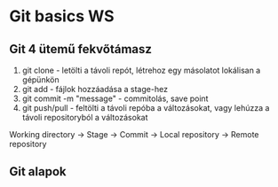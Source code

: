 # Git basics WS

## Git 4 ütemű fekvőtámasz
1. git clone <url> - letölti a távoli repót, létrehoz egy másolatot lokálisan a gépünkön
1. git add <file> - fájlok hozzáadása a stage-hez
1. git commit -m "message" - commitolás, save point
1. git push/pull - feltölti a távoli repóba a változásokat, vagy lehúzza a távoli repositoryból a változásokat  

Working directory -> Stage -> Commit -> Local repository -> Remote repository

## Git alapok
